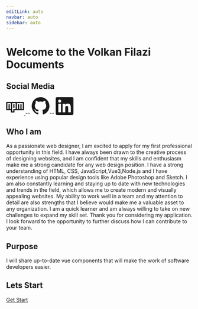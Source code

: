 ```yaml
---
editLink: auto
navbar: auto
sidebar: auto
---
```


# Welcome to the Volkan Filazi Documents

## Social Media
<a href="https://www.npmjs.com/~volkanfilazi"><svg xmlns="http://www.w3.org/2000/svg" width="48" height="48" viewBox="0 0 15 15"><path fill="none" stroke="currentColor" d="M4.5 10.5v2h2v-2h8v-6H.5v6h4Zm0 0v-6m4 0v6M6.5 6v3m-4-3v4.5m8-4.5v4.5m2-4.5v4.5"/></svg>
</a> -- <a href="https://github.com/volkanfilazi"><svg xmlns="http://www.w3.org/2000/svg" width="48" height="48" viewBox="0 0 16 16"><path fill="currentColor" fill-rule="evenodd" d="M7.976 0A7.977 7.977 0 0 0 0 7.976c0 3.522 2.3 6.507 5.431 7.584c.392.049.538-.196.538-.392v-1.37c-2.201.49-2.69-1.076-2.69-1.076c-.343-.93-.881-1.175-.881-1.175c-.734-.489.048-.489.048-.489c.783.049 1.224.832 1.224.832c.734 1.223 1.859.88 2.3.685c.048-.538.293-.88.489-1.076c-1.762-.196-3.621-.881-3.621-3.964c0-.88.293-1.566.832-2.153c-.05-.147-.343-.978.098-2.055c0 0 .685-.196 2.201.832c.636-.196 1.322-.245 2.007-.245s1.37.098 2.006.245c1.517-1.027 2.202-.832 2.202-.832c.44 1.077.146 1.908.097 2.104a3.16 3.16 0 0 1 .832 2.153c0 3.083-1.86 3.719-3.62 3.915c.293.244.538.733.538 1.467v2.202c0 .196.146.44.538.392A7.984 7.984 0 0 0 16 7.976C15.951 3.572 12.38 0 7.976 0Z" clip-rule="evenodd"/></svg></a>--
<a href="https://www.linkedin.com/in/volkan-filazi-ba49b0239/"><svg xmlns="http://www.w3.org/2000/svg" width="48" height="48" viewBox="0 0 20 20"><path fill="currentColor" d="M17.04 17.043h-2.962v-4.64c0-1.107-.023-2.531-1.544-2.531c-1.544 0-1.78 1.204-1.78 2.449v4.722H7.793V7.5h2.844v1.3h.039c.397-.75 1.364-1.54 2.808-1.54c3.001 0 3.556 1.974 3.556 4.545v5.238ZM4.447 6.194c-.954 0-1.72-.771-1.72-1.72s.767-1.72 1.72-1.72a1.72 1.72 0 0 1 0 3.44Zm1.484 10.85h-2.97V7.5h2.97v9.543ZM18.521 0H1.476C.66 0 0 .645 0 1.44v17.12C0 19.355.66 20 1.476 20h17.042c.815 0 1.482-.644 1.482-1.44V1.44C20 .646 19.333 0 18.518 0h.003Z"/></svg>
</a>

## Who I am
As a passionate web designer, I am excited to apply for my first professional opportunity in this field. I have always been drawn to the creative process of designing websites, and I am confident that my skills and enthusiasm make me a strong candidate for any web design position. I have a strong understanding of HTML, CSS, JavaScript,Vue3,Node.js and I have experience using popular design tools like Adobe Photoshop and Sketch. I am also constantly learning and staying up to date with new technologies and trends in the field, which allows me to create modern and visually appealing websites. My ability to work well in a team and my attention to detail are also strengths that I believe would make me a valuable asset to any organization. I am a quick learner and am always willing to take on new challenges to expand my skill set. Thank you for considering my application. I look forward to the opportunity to further discuss how I can contribute to your team.

## Purpose
I will share up-to-date vue components that will make the work of software developers easier.
## Lets Start
[Get Start](projects.md)
